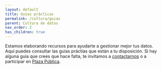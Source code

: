 ```yaml
---
layout: default
title: Guías prácticas
permalink: /cultura/guias
parent: Cultura de datos
nav_order: 2
has_children: true
---
```


<div class="nonfooter text-justify ">

  <p>Estamos elaborando recursos para ayudarte a gestionar mejor tus datos. Aquí puedes consultar las guías práctias que están a tu disposición. Si hay alguna guía que crees que hace falta, te invitamos a <a href="https://gobcdmx.github.io/politicadedatos/contact/"> contactarnos</a> o a participar en <a href="https://plazapublica.cdmx.gob.mx/assemblies/mesa-datos/f/46/">Plaza Pública</a>.</p>

</div>
